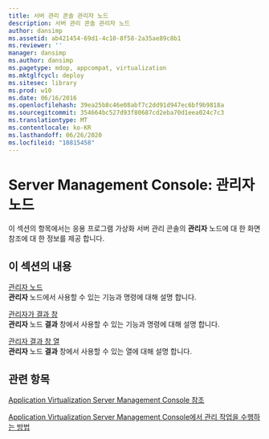 ```yaml
---
title: 서버 관리 콘솔 관리자 노드
description: 서버 관리 콘솔 관리자 노드
author: dansimp
ms.assetid: ab421454-69d1-4c10-8f58-2a35ae89c8b1
ms.reviewer: ''
manager: dansimp
ms.author: dansimp
ms.pagetype: mdop, appcompat, virtualization
ms.mktglfcycl: deploy
ms.sitesec: library
ms.prod: w10
ms.date: 06/16/2016
ms.openlocfilehash: 39ea25b8c46e08abf7c2dd91d947ec6bf9b9818a
ms.sourcegitcommit: 354664bc527d93f80687cd2eba70d1eea024c7c3
ms.translationtype: MT
ms.contentlocale: ko-KR
ms.lasthandoff: 06/26/2020
ms.locfileid: "10815458"
---
```

# Server Management Console: 관리자 노드


이 섹션의 항목에서는 응용 프로그램 가상화 서버 관리 콘솔의 **관리자** 노드에 대 한 화면 참조에 대 한 정보를 제공 합니다.

## 이 섹션의 내용


<a href="" id="administrators-node"></a>[관리자 노드](administrators-node.md)  
**관리자** 노드에서 사용할 수 있는 기능과 명령에 대해 설명 합니다.

<a href="" id="administrators-results-pane"></a>[관리자가 결과 창](administrators-results-pane.md)  
**관리자** 노드 **결과** 창에서 사용할 수 있는 기능과 명령에 대해 설명 합니다.

<a href="" id="administrators-results-pane-columns"></a>[관리자 결과 창 열](administrators-results-pane-columns.md)  
**관리자** 노드 **결과** 창에서 사용할 수 있는 열에 대해 설명 합니다.

## 관련 항목


[Application Virtualization Server Management Console 참조](application-virtualization-server-management-console-reference.md)

[Application Virtualization Server Management Console에서 관리 작업을 수행하는 방법](how-to-perform-administrative-tasks-in-the-application-virtualization-server-management-console.md)

 

 





